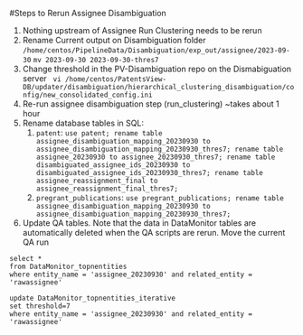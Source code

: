 #Steps to Rerun Assignee Disambiguation 

1. Nothing upstream of Assignee Run Clustering needs to be rerun 
2. Rename Current output on Disambiguation folder 
`/home/centos/PipelineData/Disambiguation/exp_out/assignee/2023-09-30`
`mv 2023-09-30 2023-09-30-thres7`
3. Change threshold in the PV-Disambiguation repo on the Dismabiguation server
`` vi /home/centos/PatentsView-DB/updater/disambiguation/hierarchical_clustering_disambiguation/config/new_consolidated_config.ini``
4. Re-run assignee disambiguation step (run_clustering) ~takes about 1 hour
5. Rename database tables in SQL: 
   1. `patent`:
``use patent;
rename table assignee_disambiguation_mapping_20230930 to assignee_disambiguation_mapping_20230930_thres7;
rename table assignee_20230930 to assignee_20230930_thres7;
rename table disambiguated_assignee_ids_20230930 to disambiguated_assignee_ids_20230930_thres7;
rename table assignee_reassignment_final to assignee_reassignment_final_thres7;
``
   2. ``pregrant_publications``:
``use pregrant_publications;
rename table assignee_disambiguation_mapping_20230930 to assignee_disambiguation_mapping_20230930_thres7;``
6. Update QA tables. Note that the data in DataMonitor tables are automatically deleted when the QA scripts are rerun. Move the current QA run
```insert into DataMonitor_topnentities_iterative
select * 
from DataMonitor_topnentities
where entity_name = 'assignee_20230930' and related_entity = 'rawassignee'

update DataMonitor_topnentities_iterative 
set threshold=7
where entity_name = 'assignee_20230930' and related_entity = 'rawassignee'
```
